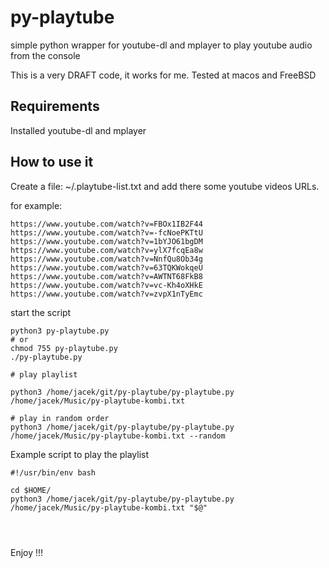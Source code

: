 # py-playtube

simple python wrapper for youtube-dl and mplayer to play youtube audio from the console 

This is a very DRAFT code, it works for me. 
Tested at macos and FreeBSD

## Requirements

Installed youtube-dl and mplayer

## How to use it 

Create a file: ~/.playtube-list.txt and add there some youtube videos URLs. 

for example: 

```
https://www.youtube.com/watch?v=FBOx1IB2F44
https://www.youtube.com/watch?v=-fcNoePKTtU
https://www.youtube.com/watch?v=1bYJO61bgDM
https://www.youtube.com/watch?v=ylX7fcqEa8w
https://www.youtube.com/watch?v=NnfQu8Ob34g
https://www.youtube.com/watch?v=63TQKWokqeU
https://www.youtube.com/watch?v=AWTNT68FkB8
https://www.youtube.com/watch?v=vc-Kh4oXHkE
https://www.youtube.com/watch?v=zvpX1nTyEmc

```

start the script 

```
python3 py-playtube.py 
# or
chmod 755 py-playtube.py 
./py-playtube.py 

# play playlist 

python3 /home/jacek/git/py-playtube/py-playtube.py /home/jacek/Music/py-playtube-kombi.txt 

# play in random order
python3 /home/jacek/git/py-playtube/py-playtube.py /home/jacek/Music/py-playtube-kombi.txt --random
```

Example script to play the playlist

```
#!/usr/bin/env bash 

cd $HOME/
python3 /home/jacek/git/py-playtube/py-playtube.py /home/jacek/Music/py-playtube-kombi.txt "$@"




```

Enjoy !!!

